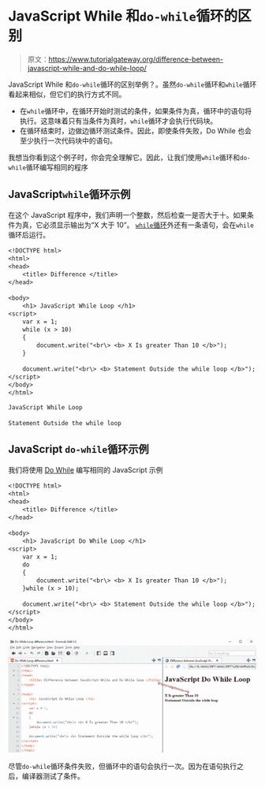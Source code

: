 # JavaScript While 和`do-while`循环的区别

> 原文：<https://www.tutorialgateway.org/difference-between-javascript-while-and-do-while-loop/>

JavaScript While 和`do-while`循环的区别举例？。虽然`do-while`循环和`while`循环看起来相似，但它们的执行方式不同。

*   在`while`循环中，在循环开始时测试的条件，如果条件为真，循环中的语句将执行。这意味着只有当条件为真时，`while`循环才会执行代码块。
*   在循环结束时，边做边循环测试条件。因此，即使条件失败，Do While 也会至少执行一次代码块中的语句。

我想当你看到这个例子时，你会完全理解它。因此，让我们使用`while`循环和`do-while`循环编写相同的程序

## JavaScript`while`循环示例

在这个 JavaScript 程序中，我们声明一个整数，然后检查一是否大于十。如果条件为真，它必须显示输出为“X 大于 10”。 [`while`循环](https://www.tutorialgateway.org/javascript-while-loop/)外还有一条语句，会在`while`循环后运行。

```
<!DOCTYPE html>
<html>
<head>
    <title> Difference </title>
</head>

<body>
    <h1> JavaScript While Loop </h1>
<script>
    var x = 1;
    while (x > 10)
    {
        document.write("<br\> <b> X Is greater Than 10 </b>");
    }

    document.write("<br\> <b> Statement Outside the while loop </b>");
</script>
</body>
</html>
```

```
JavaScript While Loop 

Statement Outside the while loop
```

## JavaScript `do-while`循环示例

我们将使用 [Do While](https://www.tutorialgateway.org/javascript-do-while/) 编写相同的 JavaScript 示例

```
<!DOCTYPE html>
<html>
<head>
    <title> Difference </title>
</head>

<body>
    <h1> JavaScript Do While Loop </h1>
<script>
    var x = 1;
    do
    {
        document.write("<br\> <b> X Is greater Than 10 </b>");
    }while (x > 10);

    document.write("<br\> <b> Statement Outside the while loop </b>");
</script>
</body>
</html>

```

![Difference between JavaScript While and Do While loop 2](img/8d494f58616ba907092763fb213868d2.png)

尽管`do-while`循环条件失败，但循环中的语句会执行一次。因为在语句执行之后，编译器测试了条件。